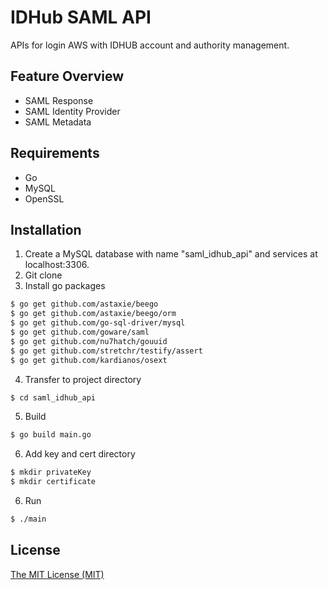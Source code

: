 # IDHub SAML API
APIs for login AWS with IDHUB account and authority management.

## Feature Overview
* SAML Response
* SAML Identity Provider
* SAML Metadata

## Requirements
* Go
* MySQL
* OpenSSL

## Installation
1. Create a MySQL database with name "saml_idhub_api" and services at localhost:3306.
2. Git clone
3. Install go packages
```sh
$ go get github.com/astaxie/beego
$ go get github.com/astaxie/beego/orm
$ go get github.com/go-sql-driver/mysql
$ go get github.com/goware/saml
$ go get github.com/nu7hatch/gouuid
$ go get github.com/stretchr/testify/assert
$ go get github.com/kardianos/osext
```
4. Transfer to project directory
```sh
$ cd saml_idhub_api
```
5. Build
```sh
$ go build main.go
```
6. Add key and cert directory
```sh
$ mkdir privateKey
$ mkdir certificate
```
6. Run
```sh
$ ./main
```

## License
[The MIT License (MIT)](./LICENSE)